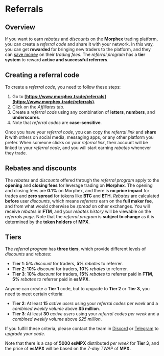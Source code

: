 # **Referrals**

## Overview

If you want to earn *rebates* and *discounts* on the **Morphex** trading platform, you can create a *referral code* and share it with your network. In this way, you can get **rewarded** for bringing new traders to the platform, and they can <u>save money</u> on their *trading fees*. The *referral program* has a **tier system** to reward **active and successful referrers**.

## Creating a referral code

To create a *referral code*, you need to follow these steps:

1.  Go to **[](https://www.morphex.trade/referrals)[https://www.morphex.trade/referrals](https://www.morphex.trade/referrals)**.
2.  Click on the *Affiliates* tab.
3.  Create a *referral code* using any combination of **letters**, **numbers**, and **underscores**.
4.  Note that *referral codes* are **case-sensitive**.

Once you have your *referral code*, you can copy the *referral link* and **share it** with others on social media, messaging apps, or any other platform you prefer. When someone clicks on your *referral link*, their account will be linked to your *referral code*, and you will start earning *rebates* whenever they trade.

## Rebates and discounts

The *rebates* and *discounts* offered through the *referral program* apply to the **opening** and **closing fees** for leverage trading on **Morphex**. The opening and closing fees are **0.1%** on Morphex, and there is **no price impact** for trades and **zero spread** for tokens like **BTC** and **ETH**. *Rebates* are calculated **before** user *discounts*, which means *referrers* earn on the **full maker fee**, and from what would otherwise be *spread* on other exchanges. You will receive *rebates* in **FTM**, and your *rebates history* will be viewable on the *referrals page*. Note that the *referral program* is **subject to change** as it is determined by the **token holders** of **MPX**.

## Tiers

The *referral program* has **three tiers**, which provide different levels of *discounts* and *rebates*:

- **Tier 1**: **5%** *discount* for traders, **5%** *rebates* to referrer.
- **Tier 2**: **10%** *discount* for traders, **10%** *rebates* to referrer.
- **Tier 3**: **10%** *discount* for traders, **15%** *rebates* to referrer paid in **FTM**, **5%** *rebates* *to* referrer paid in **esMPX**.

Anyone can create a **Tier 1** code, but to upgrade to **Tier 2** or **Tier 3**, you need to meet certain criteria:

- **Tier 2**: At least **15** *active users* using your *referral codes* *per week* and a *combined weekly volume* above **$5 million**.
- **Tier 3**: At least **30** *active users* using your *referral codes* *per week* and a *combined weekly volume* above *$25 million*.

If you fulfill these criteria, please contact the team in [Discord](https://discord.gg/TR7zzfT2ru) or [Telegram](https://t.me/MorphexFTM) to *upgrade your code*.

Note that there is a cap of **5000 esMPX** distributed *per week* for **Tier 3**, and the price of **esMPX** will be based on the *7-day TWAP* of **MPX**.
